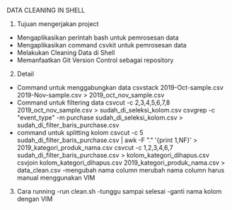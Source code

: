 
DATA CLEANING IN SHELL

1. Tujuan mengerjakan project 
- Mengaplikasikan perintah bash untuk pemrosesan data
- Mengaplikasikan command csvkit untuk pemrosesan data
- Melakukan Cleaning Data di Shell
- Memanfaatkan Git Version Control sebagai repository

2. Detail
- Command untuk menggabungkan data
csvstack 2019-Oct-sample.csv 2019-Nov-sample.csv > 2019_oct_nov_sample.csv
- Command untuk filtering data 
csvcut -c 2,3,4,5,6,7,8 2019_oct_nov_sample.csv > sudah_di_seleksi_kolom.csv
csvgrep -c "event_type" -m purchase sudah_di_seleksi_kolom.csv > sudah_di_filter_baris_purchase.csv
- command untuk splitting kolom
csvcut -c 5 sudah_di_filter_baris_purchase.csv | awk -F "." '{print $1,$NF}' >  2019_kategori_produk_nama.csv
csvcut -c 1,2,3,4,6,7 sudah_di_filter_baris_purchase.csv > kolom_kategori_dihapus.csv                                           
csvjoin kolom_kategori_dihapus.csv 2019_kategori_produk_nama.csv > data_clean.csv
-mengubah nama column
merubah nama column harus manual menggunakan VIM

3. Cara running 
-run clean.sh
-tunggu sampai selesai
-ganti nama kolom dengan VIM


